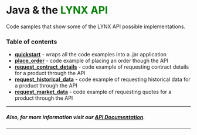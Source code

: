 # Java & the <span style="color:green">LYNX API</span> 

Code samples that show some of the LYNX API possible implementations.


### Table of contents
- [**quickstart**](https://github.com/lynxbroker/API-examples/tree/master/Java/quickstart) - wraps all the code examples into a .jar application
- [**place_order**](https://github.com/lynxbroker/API-examples/tree/master/Java/place_order) - code example of placing an order though the API
- [**request_contract_details**](https://github.com/lynxbroker/API-examples/tree/master/Java/request_contract_details) - code example of requesting contract details for a product through the API
- [**request_historical_data**](https://github.com/lynxbroker/API-examples/tree/master/Java/request_historical_data) - code example of requesting historical data for a product through the API
- [**request_market_data**](https://github.com/lynxbroker/API-examples/tree/master/Java/request_market_data) - code example of requesting quotes for a product through the API



---
##### Also, for more information visit our [API Documentation](https://lynxbroker.github.io/).
---

